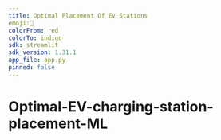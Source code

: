 ```yaml
---
title: Optimal Placement Of EV Stations
emoji:🔋
colorFrom: red
colorTo: indigo
sdk: streamlit
sdk_version: 1.31.1
app_file: app.py
pinned: false
---
```


# Optimal-EV-charging-station-placement-ML
